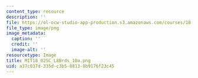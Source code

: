 ```yaml
---
content_type: resource
description: ''
file: https://ol-ocw-studio-app-production.s3.amazonaws.com/courses/18-02sc-multivariable-calculus-fall-2010/a37c037d335dc3b588138b9176f23c45_MIT18_02SC_L8Brds_10a.png
file_type: image/png
image_metadata:
  caption: ''
  credit: ''
  image-alt: ''
resourcetype: Image
title: MIT18_02SC_L8Brds_10a.png
uid: a37c037d-335d-c3b5-8813-8b9176f23c45
---
```

